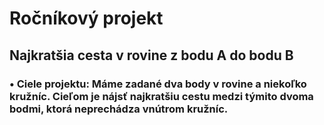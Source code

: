 # Ročníkový projekt
## Najkratšia cesta v rovine z bodu A do bodu B

### • Ciele projektu: Máme zadané dva body v rovine a niekoľko kružníc. Cieľom je nájsť najkratšiu cestu medzi týmito dvoma bodmi, ktorá neprechádza vnútrom kružníc.

